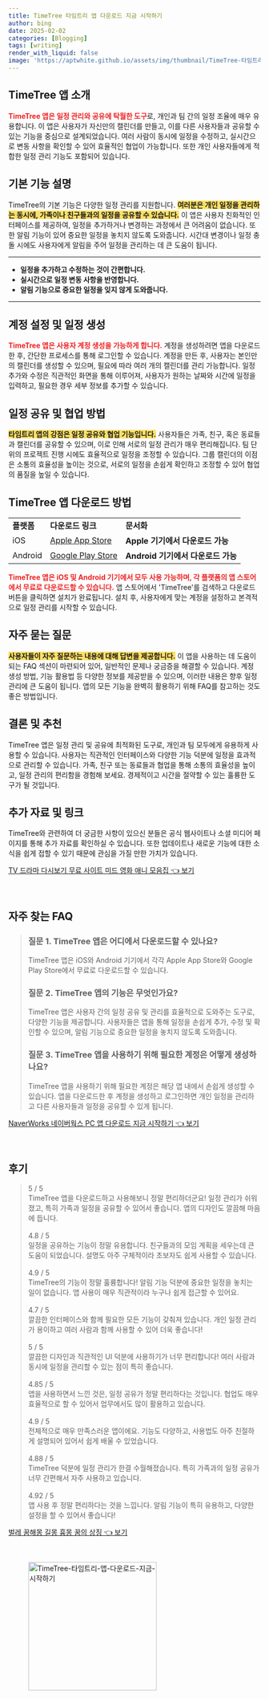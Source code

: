 ```yaml
---
title: TimeTree 타임트리 앱 다운로드 지금 시작하기
author: bing
date: 2025-02-02
categories: [Blogging]
tags: [writing]
render_with_liquid: false
image: 'https://aptwhite.github.io/assets/img/thumbnail/TimeTree-타임트리-앱-다운로드-지금-시작하기.webp'
---
```



<h2 id='TimeTree 앱 소개'>TimeTree 앱 소개</h2>

<p><b><span style="color: #ee2323;">TimeTree 앱은 일정 관리와 공유에 탁월한 도구</span></b>로, 개인과 팀 간의 일정 조율에 매우 유용합니다. 이 앱은 사용자가 자신만의 캘린더를 만들고, 이를 다른 사용자들과 공유할 수 있는 기능을 중심으로 설계되었습니다. 여러 사람이 동시에 일정을 수정하고, 실시간으로 변동 사항을 확인할 수 있어 효율적인 협업이 가능합니다. 또한 개인 사용자들에게 적합한 일정 관리 기능도 포함되어 있습니다.</p>

<h2 id='기본 기능 설명'>기본 기능 설명</h2>

<p>TimeTree의 기본 기능은 다양한 일정 관리를 지원합니다. <b><span style="background-color: #ffe066;">여러분은 개인 일정을 관리하는 동시에, 가족이나 친구들과의 일정을 공유할 수 있습니다.</span></b> 이 앱은 사용자 친화적인 인터페이스를 제공하여, 일정을 추가하거나 변경하는 과정에서 큰 어려움이 없습니다. 또한 알림 기능이 있어 중요한 일정을 놓치지 않도록 도와줍니다. 시간대 변경이나 일정 충돌 시에도 사용자에게 알림을 주어 일정을 관리하는 데 큰 도움이 됩니다.</p>

<hr />

<ul>
    <li><b>일정을 추가하고 수정하는 것이 간편합니다.</b></li>
    <li><b>실시간으로 일정 변동 사항을 반영합니다.</b></li>
    <li><b>알림 기능으로 중요한 일정을 잊지 않게 도와줍니다.</b></li>
</ul>

<hr />

<h2 id='계정 설정 및 일정 생성'>계정 설정 및 일정 생성</h2>

<p><b><span style="color: #ee2323;">TimeTree 앱은 사용자 계정 생성을 가능하게 합니다.</span></b> 계정을 생성하려면 앱을 다운로드한 후, 간단한 프로세스를 통해 로그인할 수 있습니다. 계정을 만든 후, 사용자는 본인만의 캘린더를 생성할 수 있으며, 필요에 따라 여러 개의 캘린더를 관리 가능합니다. 일정 추가와 수정은 직관적인 화면을 통해 이루어져, 사용자가 원하는 날짜와 시간에 일정을 입력하고, 필요한 경우 세부 정보를 추가할 수 있습니다.</p>

<h2 id='일정 공유 및 협업 방법'>일정 공유 및 협업 방법</h2>

<p><b><span style="background-color: #ffe066;">타임트리 앱의 강점은 일정 공유와 협업 기능입니다.</span></b> 사용자들은 가족, 친구, 혹은 동료들과 캘린더를 공유할 수 있으며, 이로 인해 서로의 일정 관리가 매우 편리해집니다. 팀 단위의 프로젝트 진행 시에도 효율적으로 일정을 조정할 수 있습니다. 그룹 캘린더의 이점은 소통의 효율성을 높이는 것으로, 서로의 일정을 손쉽게 확인하고 조정할 수 있어 협업의 품질을 높일 수 있습니다.</p>

<h2 id='TimeTree 앱 다운로드 방법'>TimeTree 앱 다운로드 방법</h2>

<table>
    <tr>
        <td><b>플랫폼</b></td>
        <td><b>다운로드 링크</b></td>
        <td><b>문서화</b></td>
    </tr>
    <tr>
        <td>iOS</td>
        <td><a href="https://apps.apple.com/app/timetree/id123456789">Apple App Store</a></td>
        <td><b>Apple 기기에서 다운로드 가능</b></td>
    </tr>
    <tr>
        <td>Android</td>
        <td><a href="https://play.google.com/store/apps/details?id=com.timetreeapp">Google Play Store</a></td>
        <td><b>Android 기기에서 다운로드 가능</b></td>
    </tr>
</table>

<p><b><span style="color: #ee2323;">TimeTree 앱은 iOS 및 Android 기기에서 모두 사용 가능하며, 각 플랫폼의 앱 스토어에서 무료로 다운로드할 수 있습니다.</span></b> 앱 스토어에서 'TimeTree'를 검색하고 다운로드 버튼을 클릭하면 설치가 완료됩니다. 설치 후, 사용자에게 맞는 계정을 설정하고 본격적으로 일정 관리를 시작할 수 있습니다.</p>

<h2 id='자주 묻는 질문'>자주 묻는 질문</h2>

<p><b><span style="background-color: #ffe066;">사용자들이 자주 질문하는 내용에 대해 답변을 제공합니다.</span></b> 이 앱을 사용하는 데 도움이 되는 FAQ 섹션이 마련되어 있어, 일반적인 문제나 궁금증을 해결할 수 있습니다. 계정 생성 방법, 기능 활용법 등 다양한 정보를 제공받을 수 있으며, 이러한 내용은 향후 일정 관리에 큰 도움이 됩니다. 앱의 모든 기능을 완벽히 활용하기 위해 FAQ를 참고하는 것도 좋은 방법입니다.</p>

<h2 id='결론 및 추천'>결론 및 추천</h2>

<p>TimeTree 앱은 일정 관리 및 공유에 최적화된 도구로, 개인과 팀 모두에게 유용하게 사용할 수 있습니다. 사용자는 직관적인 인터페이스와 다양한 기능 덕분에 일정을 효과적으로 관리할 수 있습니다. 가족, 친구 또는 동료들과 협업을 통해 소통의 효율성을 높이고, 일정 관리의 편리함을 경험해 보세요. 경제적이고 시간을 절약할 수 있는 훌륭한 도구가 될 것입니다.</p>

<h2 id='추가 자료 및 링크'>추가 자료 및 링크</h2>

<p>TimeTree와 관련하여 더 궁금한 사항이 있으신 분들은 공식 웹사이트나 소셜 미디어 페이지를 통해 추가 자료를 확인하실 수 있습니다. 또한 업데이트나 새로운 기능에 대한 소식을 쉽게 접할 수 있기 때문에 관심을 가질 만한 가치가 있습니다.</p>


<p><a class="click-button" title="TV 드라마 다시보기 무료 사이트 미드 영화 애니 모음집" href="https://aptwhite.github.io/posts/TV-%EB%93%9C%EB%9D%BC%EB%A7%88-%EB%8B%A4%EC%8B%9C%EB%B3%B4%EA%B8%B0-%EB%AC%B4%EB%A3%8C-%EC%82%AC%EC%9D%B4%ED%8A%B8-%EB%AF%B8%EB%93%9C-%EC%98%81%ED%99%94-%EC%95%A0%EB%8B%88-%EB%AA%A8%EC%9D%8C%EC%A7%91/" rel="dofollow">TV 드라마 다시보기 무료 사이트 미드 영화 애니 모음집 👈 보기</a></p><br>
<h2 id='자주_찾는_FAQ'>자주 찾는 FAQ</h2>
<div itemscope="" itemtype="https://schema.org/FAQPage"> 
<blockquote> 
<div itemscope="" itemprop="mainEntity" itemtype="https://schema.org/Question"> 
<h3 itemprop="name">질문 1. TimeTree 앱은 어디에서 다운로드할 수 있나요?</h3> 
<div itemscope="" itemprop="acceptedAnswer" itemtype="https://schema.org/Answer"> 
<span itemprop="text"> <p>TimeTree 앱은 iOS와 Android 기기에서 각각 Apple App Store와 Google Play Store에서 무료로 다운로드할 수 있습니다.</p> </span> 
</div> 
</div> 

<div itemscope="" itemprop="mainEntity" itemtype="https://schema.org/Question"> 
<h3 itemprop="name">질문 2. TimeTree 앱의 기능은 무엇인가요?</h3> 
<div itemscope="" itemprop="acceptedAnswer" itemtype="https://schema.org/Answer"> 
<span itemprop="text"> <p>TimeTree 앱은 사용자 간의 일정 공유 및 관리를 효율적으로 도와주는 도구로, 다양한 기능을 제공합니다. 사용자들은 앱을 통해 일정을 손쉽게 추가, 수정 및 확인할 수 있으며, 알림 기능으로 중요한 일정을 놓치지 않도록 도와줍니다.</p> </span> 
</div> 
</div> 

<div itemscope="" itemprop="mainEntity" itemtype="https://schema.org/Question"> 
<h3 itemprop="name">질문 3. TimeTree 앱을 사용하기 위해 필요한 계정은 어떻게 생성하나요?</h3> 
<div itemscope="" itemprop="acceptedAnswer" itemtype="https://schema.org/Answer"> 
<span itemprop="text"> <p>TimeTree 앱을 사용하기 위해 필요한 계정은 해당 앱 내에서 손쉽게 생성할 수 있습니다. 앱을 다운로드한 후 계정을 생성하고 로그인하면 개인 일정을 관리하고 다른 사용자들과 일정을 공유할 수 있게 됩니다.</p> </span> 
</div> 
</div> 
</blockquote> 
</div>
<p><a class="click-button" title="NaverWorks 네이버웍스 PC 앱 다운로드 지금 시작하기" href="https://aptwhite.github.io/posts/NaverWorks-%EB%84%A4%EC%9D%B4%EB%B2%84%EC%9B%8D%EC%8A%A4-PC-%EC%95%B1-%EB%8B%A4%EC%9A%B4%EB%A1%9C%EB%93%9C-%EC%A7%80%EA%B8%88-%EC%8B%9C%EC%9E%91%ED%95%98%EA%B8%B0/" rel="dofollow">NaverWorks 네이버웍스 PC 앱 다운로드 지금 시작하기 👈 보기</a></p><br>
<h2 id='후기'>후기</h2>
<div itemscope itemtype="https://schema.org/Product">
  <blockquote>
  <div itemprop="review" itemscope itemtype="https://schema.org/Review">
      <div itemprop="reviewRating" itemscope itemtype="https://schema.org/Rating"> <span itemprop="ratingValue">5</span> / <span itemprop="bestRating">5</span> </div>
      <span itemprop="reviewBody">TimeTree 앱을 다운로드하고 사용해보니 정말 편리하더군요! 일정 관리가 쉬워졌고, 특히 가족과 일정을 공유할 수 있어서 좋습니다. 앱의 디자인도 깔끔해 마음에 듭니다.</span>
  </div>
  <br>
  <div itemprop="review" itemscope itemtype="https://schema.org/Review">
      <div itemprop="reviewRating" itemscope itemtype="https://schema.org/Rating"> <span itemprop="ratingValue">4.8</span> / <span itemprop="bestRating">5</span> </div>
      <span itemprop="reviewBody">일정을 공유하는 기능이 정말 유용합니다. 친구들과의 모임 계획을 세우는데 큰 도움이 되었습니다. 설명도 아주 구체적이라 초보자도 쉽게 사용할 수 있습니다.</span>
  </div>
  <br>
  <div itemprop="review" itemscope itemtype="https://schema.org/Review">
      <div itemprop="reviewRating" itemscope itemtype="https://schema.org/Rating"> <span itemprop="ratingValue">4.9</span> / <span itemprop="bestRating">5</span> </div>
      <span itemprop="reviewBody">TimeTree의 기능이 정말 훌륭합니다! 알림 기능 덕분에 중요한 일정을 놓치는 일이 없습니다. 앱 사용이 매우 직관적이라 누구나 쉽게 접근할 수 있어요.</span>
  </div>
  <br>
  <div itemprop="review" itemscope itemtype="https://schema.org/Review">
      <div itemprop="reviewRating" itemscope itemtype="https://schema.org/Rating"> <span itemprop="ratingValue">4.7</span> / <span itemprop="bestRating">5</span> </div>
      <span itemprop="reviewBody">깔끔한 인터페이스와 함께 필요한 모든 기능이 갖춰져 있습니다. 개인 일정 관리가 용이하고 여러 사람과 함께 사용할 수 있어 더욱 좋습니다!</span>
  </div>
  <br>
  <div itemprop="review" itemscope itemtype="https://schema.org/Review">
      <div itemprop="reviewRating" itemscope itemtype="https://schema.org/Rating"> <span itemprop="ratingValue">5</span> / <span itemprop="bestRating">5</span> </div>
      <span itemprop="reviewBody">깔끔한 디자인과 직관적인 UI 덕분에 사용하기가 너무 편리합니다! 여러 사람과 동시에 일정을 관리할 수 있는 점이 특히 좋습니다.</span>
  </div>
  <br>
  <div itemprop="review" itemscope itemtype="https://schema.org/Review">
      <div itemprop="reviewRating" itemscope itemtype="https://schema.org/Rating"> <span itemprop="ratingValue">4.85</span> / <span itemprop="bestRating">5</span> </div>
      <span itemprop="reviewBody">앱을 사용하면서 느낀 것은, 일정 공유가 정말 편리하다는 것입니다. 협업도 매우 효율적으로 할 수 있어서 업무에서도 많이 활용하고 있습니다.</span>
  </div>
  <br>
  <div itemprop="review" itemscope itemtype="https://schema.org/Review">
      <div itemprop="reviewRating" itemscope itemtype="https://schema.org/Rating"> <span itemprop="ratingValue">4.9</span> / <span itemprop="bestRating">5</span> </div>
      <span itemprop="reviewBody">전체적으로 매우 만족스러운 앱이에요. 기능도 다양하고, 사용법도 아주 친절하게 설명되어 있어서 쉽게 배울 수 있었습니다.</span>
  </div>
  <br>
  <div itemprop="review" itemscope itemtype="https://schema.org/Review">
      <div itemprop="reviewRating" itemscope itemtype="https://schema.org/Rating"> <span itemprop="ratingValue">4.88</span> / <span itemprop="bestRating">5</span> </div>
      <span itemprop="reviewBody">TimeTree 덕분에 일정 관리가 한결 수월해졌습니다. 특히 가족과의 일정 공유가 너무 간편해서 자주 사용하고 있습니다.</span>
  </div>
  <br>
  <div itemprop="review" itemscope itemtype="https://schema.org/Review">
      <div itemprop="reviewRating" itemscope itemtype="https://schema.org/Rating"> <span itemprop="ratingValue">4.92</span> / <span itemprop="bestRating">5</span> </div>
      <span itemprop="reviewBody">앱 사용 후 정말 편리하다는 것을 느낍니다. 알림 기능이 특히 유용하고, 다양한 설정을 할 수 있어서 좋습니다!</span>
  </div>
  </blockquote>
</div>
<p><a class="click-button" title="벌레 꿈해몽 길몽 흉몽 꿈의 상징" href="https://aptwhite.github.io/posts/%EB%B2%8C%EB%A0%88-%EA%BF%88%ED%95%B4%EB%AA%BD-%EA%B8%B8%EB%AA%BD-%ED%9D%89%EB%AA%BD-%EA%BF%88%EC%9D%98-%EC%83%81%EC%A7%95/" rel="dofollow">벌레 꿈해몽 길몽 흉몽 꿈의 상징 👈 보기</a></p><br>
<figure class="image"><img src="https://aptwhite.github.io/assets/img/thumbnail/TimeTree-타임트리-앱-다운로드-지금-시작하기.webp" alt="TimeTree-타임트리-앱-다운로드-지금-시작하기" width="256" height="256"></figure>